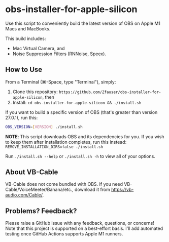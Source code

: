 # obs-installer-for-apple-silicon

Use this script to conveniently build the latest version of OBS on Apple M1 Macs and MacBooks.

This build includes:

* Mac Virtual Camera, and
* Noise Suppression Filters (RNNoise, Speex).

## How to Use

From a Terminal (⌘-Space, type "Terminal"), simply:

1. Clone this repository: `https://github.com/Zfauser/obs-installer-for-apple-silicon`, then
2. Install: `cd obs-installer-for-apple-silicon && ./install.sh`

If you want to build a specific version of OBS (that's greater than version 27.0.1),
run this:

```sh
OBS_VERSION=[VERSION] ./install.sh
```

**NOTE**: This script downloads OBS and its dependencies for you. If you wish to keep them
after installation completes, run this instead:
`REMOVE_INSTALLATION_DIRS=false ./install.sh`

Run `./install.sh --help` or `./install.sh -h` to view all of your options.

## About VB-Cable

VB-Cable does not come bundled with OBS. If you need VB-Cable/VoiceMeeter/Banana/etc.,
download it from https://vb-audio.com/Cable/.

## Problems? Feedback?

Please raise a GitHub issue with any feedback, questions, or concerns! Note that this project
is supported on a best-effort basis. I'll add automated testing once GitHub Actions
supports Apple M1 runners.

